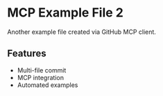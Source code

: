 # MCP Example File 2

Another example file created via GitHub MCP client.

## Features

- Multi-file commit
- MCP integration
- Automated examples
